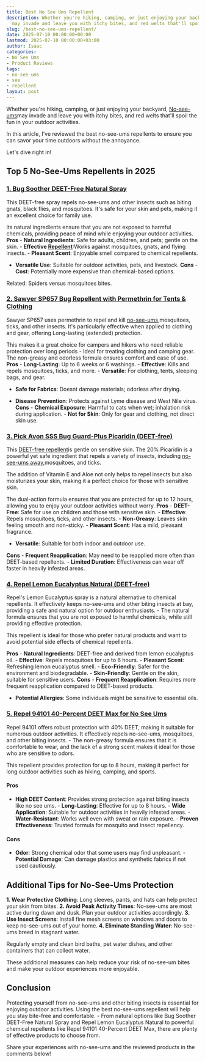 ```yaml
---
title: Best No See Ums Repellent
description: Whether you're hiking, camping, or just enjoying your backyard, No-see-ums
  may invade and leave you with itchy bites, and red welts that'll spoil the fun in...
slug: /best-no-see-ums-repellent/
date: 2025-07-10 00:00:00+00:00
lastmod: 2025-07-10 00:00:00+03:00
author: Isaac
categories:
- No See Ums
- Product Reviews
tags:
- no-see-ums
- see
- repellent
layout: post
---
```

Whether you're hiking, camping, or just enjoying your backyard, [No-see-ums](https://en.wikipedia.org/wiki/Ceratopogonidae)may invade and leave you with itchy bites, and red welts that'll spoil the fun in your outdoor activities.

In this article, I've reviewed the best no-see-ums repellents to ensure you can savor your time outdoors without the annoyance.

Let's dive right in!

##  Top 5 No-See-Ums Repellents in 2025

###  [1. Bug Soother DEET-Free Natural Spray](https://www.amazon.com/dp/B072Z2CW3L?&linkCode=ll1&tag=p-policy-20&linkId=acba6c2788e48e4707cc28952ebb3536&language=en_US&ref_=as_li_ss_tl)

This DEET-free spray repels no-see-ums and other insects such as biting gnats, black flies, and mosquitoes. It's safe for your skin and pets, making it an excellent choice for family use.

Its natural ingredients ensure that you are not exposed to harmful chemicals, providing peace of mind while enjoying your outdoor activities. **Pros** - **Natural Ingredients**: Safe for adults, children, and pets; gentle on the skin. - **Effective [Repellent](https://pestpolicy.com/best-gnat-repellent/)**:Works against mosquitoes, gnats, and flying insects. - **Pleasant Scent**: Enjoyable smell compared to chemical repellents.

- **Versatile Use**: Suitable for outdoor activities, pets, and livestock. **Cons** - **Cost**: Potentially more expensive than chemical-based options.

Related: Spiders versus mosquitoes bites.

###  [2. Sawyer SP657 Bug Repellent with Permethrin for Tents & Clothing](https://www.amazon.com/dp/B001ANQVYU?th=1&linkCode=ll1&tag=p-policy-20&linkId=43e263c2ba5eea075dd08b47ea74ae4f&language=en_US&ref_=as_li_ss_tl)

Sawyer SP657 uses permethrin to repel and kill [no-see-ums](https://pestpolicy.com/natural-repellants-for-no-see-ums/),mosquitoes, ticks, and other insects. It's particularly effective when applied to clothing and gear, offering Long-lasting (extended) protection.

This makes it a great choice for campers and hikers who need reliable protection over long periods - Ideal for treating clothing and camping gear. The non-greasy and odorless formula ensures comfort and ease of use. **Pros** - **Long-Lasting**: Up to 6 weeks or 6 washings. - **Effective**: Kills and repels mosquitoes, ticks, and more. - **Versatile**: For clothing, tents, sleeping bags, and gear.

- **Safe for Fabrics**: Doesnt damage materials; odorless after drying.

- **Disease Prevention**: Protects against Lyme disease and West Nile virus. **Cons** - **Chemical Exposure**: Harmful to cats when wet; inhalation risk during application. - **Not for Skin**: Only for gear and clothing, not direct skin use.

###  [3. Pick Avon SSS Bug Guard-Plus Picaridin (DEET-free)](https://www.amazon.com/dp/B007WFRX6A?&linkCode=ll1&tag=p-policy-20&linkId=c1eb1ff1a6f560eba60bc161590deb6f&language=en_US&ref_=as_li_ss_tl)

This [DEET-free repellent](https://www.ncbi.nlm.nih.gov/pmc/articles/PMC4173961/)is gentle on sensitive skin. The 20% Picaridin is a powerful yet safe ingredient that repels a variety of insects, including [no-see-ums away](https://pestpolicy.com/how-to-get-rid-of-no-see-ums/),mosquitoes, and ticks.

The addition of Vitamin E and Aloe not only helps to repel insects but also moisturizes your skin, making it a perfect choice for those with sensitive skin.

The dual-action formula ensures that you are protected for up to 12 hours, allowing you to enjoy your outdoor activities without worry. **Pros** - **DEET-Free**: Safe for use on children and those with sensitive skin. - **Effective**: Repels mosquitoes, ticks, and other insects. - **Non-Greasy**: Leaves skin feeling smooth and non-sticky. - **Pleasant Scent**: Has a mild, pleasant fragrance.

- **Versatile**: Suitable for both indoor and outdoor use.

**Cons** - **Frequent Reapplication**: May need to be reapplied more often than DEET-based repellents. - **Limited Duration**: Effectiveness can wear off faster in heavily infested areas.

###  [4. Repel Lemon Eucalyptus Natural (DEET-free)](https://www.amazon.com/dp/B001EUGBQC?&linkCode=ll1&tag=p-policy-20&linkId=76151f224260033f849b2e982aae12cf&language=en_US&ref_=as_li_ss_tl)

Repel's Lemon Eucalyptus spray is a natural alternative to chemical repellents. It effectively keeps no-see-ums and other biting insects at bay, providing a safe and natural option for outdoor enthusiasts. - The natural formula ensures that you are not exposed to harmful chemicals, while still providing effective protection.

This repellent is ideal for those who prefer natural products and want to avoid potential side effects of chemical repellents.

**Pros** - **Natural Ingredients**: DEET-free and derived from lemon eucalyptus oil. - **Effective**: Repels mosquitoes for up to 6 hours. - **Pleasant Scent**: Refreshing lemon eucalyptus smell. - **Eco-Friendly**: Safer for the environment and biodegradable. - **Skin-Friendly**: Gentle on the skin, suitable for sensitive users. **Cons** - **Frequent Reapplication**: Requires more frequent reapplication compared to DEET-based products.

- **Potential Allergies**: Some individuals might be sensitive to essential oils.

###  [5. Repel 94101 40-Percent DEET Max for No See Ums](https://www.amazon.com/dp/B0054NFYDG?&linkCode=ll1&tag=p-policy-20&linkId=7ec30d57ee88ac5bfecca12c2a594481&language=en_US&ref_=as_li_ss_tl)

Repel 94101 offers robust protection with 40% DEET, making it suitable for numerous outdoor activities. It effectively repels no-see-ums, mosquitoes, and other biting insects. - The non-greasy formula ensures that it is comfortable to wear, and the lack of a strong scent makes it ideal for those who are sensitive to odors.

This repellent provides protection for up to 8 hours, making it perfect for long outdoor activities such as hiking, camping, and sports.

####  Pros

- **High DEET Content**: Provides strong protection against biting insects like no see ums. - **Long-Lasting**: Effective for up to 8 hours. - **Wide Application**: Suitable for outdoor activities in heavily infested areas. - **Water-Resistant**: Works well even with sweat or rain exposure. - **Proven Effectiveness**: Trusted formula for mosquito and insect repellency.

####  Cons

- **Odor**: Strong chemical odor that some users may find unpleasant. - **Potential Damage**: Can damage plastics and synthetic fabrics if not used cautiously.

##  Additional Tips for No-See-Ums Protection

**1. Wear Protective Clothing**: Long sleeves, pants, and hats can help protect your skin from bites. **2. Avoid Peak Activity Times**: No-see-ums are most active during dawn and dusk. Plan your outdoor activities accordingly. **3. Use Insect Screens**: Install fine mesh screens on windows and doors to keep no-see-ums out of your home. **4. Eliminate Standing Water**: No-see-ums breed in stagnant water.

Regularly empty and clean bird baths, pet water dishes, and other containers that can collect water.

These additional measures can help reduce your risk of no-see-um bites and make your outdoor experiences more enjoyable.

##  Conclusion

Protecting yourself from no-see-ums and other biting insects is essential for enjoying outdoor activities. Using the best no-see-ums repellent will help you stay bite-free and comfortable. - From natural options like Bug Soother DEET-Free Natural Spray and Repel Lemon Eucalyptus Natural to powerful chemical repellents like Repel 94101 40-Percent DEET Max, there are plenty of effective products to choose from.

Share your experiences with no-see-ums and the reviewed products in the comments below!
